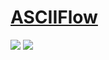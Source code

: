 # [ASCIIFlow](https://github.com/lewish/asciiflow)

![](https://img.shields.io/github/license/lewish/asciiflow?style=flat-square) ![](https://img.shields.io/github/last-commit/scillidan/asciiflow/master?label=last%20commit%20(fork)&style=flat-square)